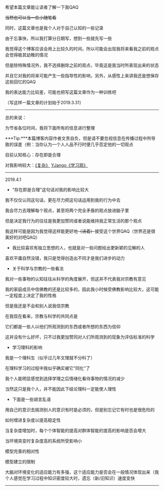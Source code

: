 希望本篇文章能让读者了解一下我QAQ

~~当然也可以当一些小随笔看~~

同时，这篇文章也是我个人对于自己认知的一些记录

由于忘事快，所以我打算分日期写，想到一些就先写一些

我觉得这个博客应该会用上比较久的时间，所以可能会出现我将来看我之前的观点会觉得极其幼稚的情况

但是除特殊情况外，我不选择删除之前的观点，毕竟这是我当时所表现出来的状态

并且它对我的将来可能产生一些指导性的影响，另外，从感性上来讲我还是想保存这些回忆的QAQ

我的表达能力比较差，可能也把写这篇文章作为一种训练吧

（写这样一篇文章的计划始于2019.3.31）

---

总的来说：

为节省各位时间，我将下面所有的信息进行整理

***Tip:***本篇博客内容作者文责自负，但是请不要忽视信息在传播过程中所导致的误差（例：当你认为一个人人品不行时便几乎否定他的一切观点

目前认知核心：存在即是合理

对我影响较大：[《复杂》](<https://baike.baidu.com/item/%E5%A4%8D%E6%9D%82/12005034>)	[YJango](https://www.zhihu.com/people/YJango/activities)[《学习观》](<https://space.bilibili.com/344849038>)

---

2019.4.1

- “存在即是合理”这句话对我的影响比较大

我不仅仅认同这句话，更在尽力把这句话运用到我的行为中去

我会尽力去理解每个观点，甚至将两个完全矛盾的观点放进脑子里

但是决定我行为的往往是我更加赞同或者说能维持我正常生活的那个观点

我这样可能是因为我觉得这样能更好地~~（活着）~~接受这个世界QAQ（世界还是很美好的对吧QAQ）

- 我比较喜欢有独立思想的人，也就是对一些问题给出更新颖的见解的人

喜欢平庸自然没错，我只是觉得创造出不同才是我们进步的动力

- 关于科学与宗教的一些看法

我对一些事物的认知往往从科学的角度展开，但这并不代表我对宗教有意见

我的家庭成员中信佛教的还是比较多的，因此我小时候受佛教影响比较大，这可能一定程度上决定了我的性格

但是我还是不会和别人说我信宗教

在我现在看来，宗教与科学的共同点是

它们都是一些人以他们所观测到的东西或者所想的东西为信仰

这并没有什么好坏，只不过我更加赞同对人们所观测到的现象为评估标准的科学

- 学习理科的影响

我是一个理科生（似乎过几年文理就不分科了）

在理科学习的过程中我似乎确实被它“同化”了

我个人能明显感觉到选择学理之后情绪化看待事物的情况的减少

当然这只是我个人，并不能因此下结论理科一定能使人理性

- 下面是一些胡言乱语

用自己的意识去揣测别人的意识有时是必须的，但是别忘记它有时也是很危险的

如何增进复杂度以提高稳定性

当复杂度增加时，每个个体智能的提高对群体智能的提高的影响是否会增大

当环境突变时复杂度高的系统所受影响小

模型完善的相对性

模型建立的限制

大脑对环境变化的适应能力有多强，这个适应能力是否会在一般情况体现出来（我个人感觉在学习过程中知识密度较大时，遗忘（新/旧知识）速度变快

---

